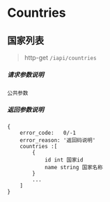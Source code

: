 # Countries

## 国家列表

> http-get ```/iapi/countries```

##### 请求参数说明

```
公共参数
```

##### 返回参数说明
```
{
    error_code:   0/-1  
    error_reason: '返回码说明'    
    countries :[
        {
            id int 国家id
            name string 国家名称
        }
        ...
    ]
}
```